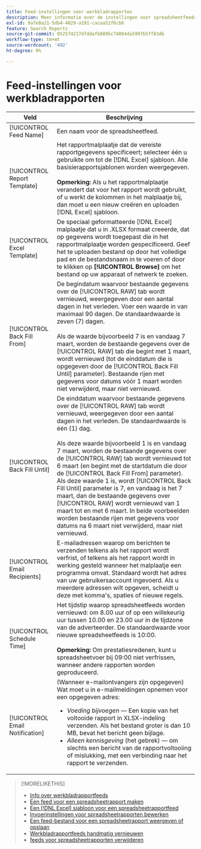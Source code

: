 ```yaml
---
title: Feed-instellingen voor werkbladrapporten
description: Meer informatie over de instellingen voor spreadsheetfeeds.
exl-id: 9a7e0a21-5db4-4829-a191-cacaa51f6cb6
feature: Search Reports
source-git-commit: 052574217d7ddafb8895c74094da5997b5ff83db
workflow-type: tm+mt
source-wordcount: '492'
ht-degree: 0%

---
```


# Feed-instellingen voor werkbladrapporten

| Veld | Beschrijving |
|---|---|
| [!UICONTROL Feed Name] | Een naam voor de spreadsheetfeed. |
| [!UICONTROL Report Template] | Het rapportmalplaatje dat de vereiste rapportgegevens specificeert; selecteer één u gebruikte om tot de [!DNL Excel] sjabloon. Alle basisierapportsjablonen worden weergegeven.<br><br><b>Opmerking:</b> Als u het rapportmalplaatje verandert dat voor het rapport wordt gebruikt, of u werkt de kolommen in het malplaatje bij, dan moet u een nieuw creëren en uploaden [!DNL Excel] sjabloon. |
| [!UICONTROL Excel Template] | De speciaal geformatteerde [!DNL Excel] malplaatje dat u in .XLSX formaat creeerde, dat op gegevens wordt toegepast die in het rapportmalplaatje worden gespecificeerd. Geef het te uploaden bestand op door het volledige pad en de bestandsnaam in te voeren of door te klikken op <b>[!UICONTROL Browse]</b> om het bestand op uw apparaat of netwerk te zoeken. |
| [!UICONTROL Back Fill From] | De begindatum waarvoor bestaande gegevens over de [!UICONTROL RAW] tab wordt vernieuwd, weergegeven door een aantal dagen in het verleden. Voer een waarde in van maximaal 90 dagen. De standaardwaarde is zeven (7) dagen.<br><br>Als de waarde bijvoorbeeld 7 is en vandaag 7 maart, worden de bestaande gegevens over de [!UICONTROL RAW] tab die begint met 1 maart, wordt vernieuwd (tot de einddatum die is opgegeven door de [!UICONTROL Back Fill Until] parameter). Bestaande rijen met gegevens voor datums vóór 1 maart worden niet verwijderd, maar niet vernieuwd. |
| [!UICONTROL Back Fill Until] | De einddatum waarvoor bestaande gegevens over de [!UICONTROL RAW] tab wordt vernieuwd, weergegeven door een aantal dagen in het verleden. De standaardwaarde is één (1) dag.<br><br>Als deze waarde bijvoorbeeld 1 is en vandaag 7 maart, worden de bestaande gegevens over de [!UICONTROL RAW] tab wordt vernieuwd tot 6 maart (en begint met de startdatum die door de [!UICONTROL Back Fill From] parameter). Als deze waarde 1 is, wordt [!UICONTROL Back Fill Until] parameter is 7, en vandaag is het 7 maart, dan de bestaande gegevens over [!UICONTROL RAW] wordt vernieuwd van 1 maart tot en met 6 maart. In beide voorbeelden worden bestaande rijen met gegevens voor datums na 6 maart niet verwijderd, maar niet vernieuwd. |
| [!UICONTROL Email Recipients] | E-mailadressen waarop om berichten te verzenden telkens als het rapport wordt verfrist, of telkens als het rapport wordt in werking gesteld wanneer het malplaatje een programma omvat. Standaard wordt het adres van uw gebruikersaccount ingevoerd. Als u meerdere adressen wilt opgeven, scheidt u deze met komma&#39;s, spaties of nieuwe regels. |
| [!UICONTROL Schedule Time] | Het tijdstip waarop spreadsheetfeeds worden vernieuwd: om 8.00 uur of op een willekeurig uur tussen 10.00 en 23.00 uur in de tijdzone van de adverteerder. De standaardwaarde voor nieuwe spreadsheetfeeds is 10:00.<br><br><b>Opmerking:</b> Om prestatiesredenen, kunt u spreadsheetvoer bij 09:00 niet verfrissen, wanneer andere rapporten worden geproduceerd. |
| [!UICONTROL Email Notification] | (Wanneer e-mailontvangers zijn opgegeven) Wat moet u in e-mailmeldingen opnemen voor een opgegeven adres:<ul><li><i>Voeding bijvoegen</i> — Een kopie van het voltooide rapport in XLSX-indeling verzenden. Als het bestand groter is dan 10 MB, bevat het bericht geen bijlage.</li><li><i>Alleen kennisgeving</i> (het gebrek) — om slechts een bericht van de rapportvoltooiing of mislukking, met een verbinding naar het rapport te verzenden.</li></ul> |

>[!MORELIKETHIS]
>
>* [Info over werkbladrapportfeeds](spreadsheet-feed-about.md)
>* [Een feed voor een spreadsheetrapport maken](spreadsheet-feed-create.md)
>* [Een [!DNL Excel] sjabloon voor een spreadsheetrapportfeed](spreadsheet-feed-create-excel-template.md)
>* [Invoerinstellingen voor spreadsheetrapporten bewerken](spreadsheet-feed-edit.md)
>* [Een feed-bestand voor een spreadsheetrapport weergeven of opslaan](spreadsheet-feed-view-or-save.md)
>* [Werkbladrapportfeeds handmatig vernieuwen](spreadsheet-feed-refresh.md)
>* [feeds voor spreadsheetrapporten verwijderen](spreadsheet-feed-delete.md)

